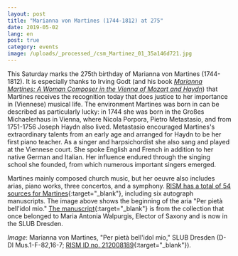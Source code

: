 ```yaml
---
layout: post
title: "Marianna von Martines (1744-1812) at 275"
date: 2019-05-02
lang: en
post: true
category: events
image: /uploads/_processed_/csm_Martinez_01_35a146d721.jpg
---
```



This Saturday marks the 275th birthday of Marianna von Martines (1744-1812). It is especially thanks to Irving Godt (and his book [_Marianna Martines: A Woman Composer in the Vienna of Mozart and Haydn_](https://opac.rism.info/search?id=lit30026364&View=rism&Language=en)) that Martines receives the recognition today that does justice to her importance in (Viennese) musical life. The environment Martines was born in can be described as particularly lucky: in 1744 she was born in the Großes Michaelerhaus in Vienna, where Nicola Porpora, Pietro Metastasio, and from 1751-1756 Joseph Haydn also lived. Metastasio encouraged Martines's extraordinary talents from an early age and arranged for Haydn to be her first piano teacher. As a singer and harpsichordist she also sang and played at the Viennese court. She spoke English and French in addition to her native German and Italian. Her influence endured through the singing school she founded, from which numerous important singers emerged.

Martines mainly composed church music, but her oeuvre also includes arias, piano works, three concertos, and a symphony. [RISM has a total of 54 sources for Martines](https://opac.rism.info/metaopac/perma.do?v=rism&q=-1%3d%22pe331798%22&Language=en){:target="_blank"}, including six autograph manuscripts. The image above shows the beginning of the aria "Per pietà bell'idol mio." [The manuscript](http://digital.slub-dresden.de/id426606086){:target="_blank"} is from the collection that once belonged to Maria Antonia Walpurgis, Elector of Saxony and is now in the SLUB Dresden.


_Image_: Marianna von Martines, "Per pietà bell'idol mio," SLUB Dresden (D-Dl Mus.1-F-82,16-7; [RISM ID no. 212008189](https://opac.rism.info/search?id=212008189&Language=en){:target="_blank"}).

<script type="text/javascript">var switchTo5x=true;</script><script type="text/javascript" src="http://w.sharethis.com/button/buttons.js"></script><script type="text/javascript">stLight.options({publisher: "9b601438-1ce1-49d8-bfd7-9cff5df54c17", doNotHash: false, doNotCopy: false, hashAddressBar: false});</script>
